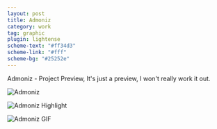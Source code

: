 ```yaml
---
layout: post
title: Admoniz
category: work
tag: graphic
plugin: lightense
scheme-text: "#ff34d3"
scheme-link: "#fff"
scheme-bg: "#25252e"
---
```


Admoniz - Project Preview, It's just a preview, I won't really work it out.

<p><img src="{{ site.file }}/work/admoniz.jpg" alt="Admoniz" data-lightense-background="#25252e"></p>

<p><img src="{{ site.file }}/work/admoniz_highlight.jpg" alt="Admoniz Highlight" data-lightense-background="#25252e"></p>

<p><img src="{{ site.file }}/work/admoniz_gif.gif" alt="Admoniz GIF" data-lightense-background="#25252e"></p>
